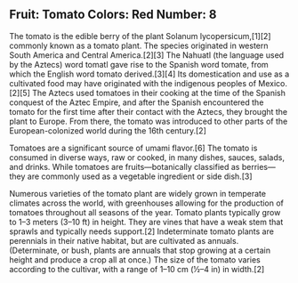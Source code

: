 Fruit: Tomato
Colors: Red
Number: 8
---
The tomato is the edible berry of the plant Solanum lycopersicum,[1][2] commonly known as a tomato plant. The species originated in western South America and Central America.[2][3] The Nahuatl (the language used by the Aztecs) word tomatl gave rise to the Spanish word tomate, from which the English word tomato derived.[3][4] Its domestication and use as a cultivated food may have originated with the indigenous peoples of Mexico.[2][5] The Aztecs used tomatoes in their cooking at the time of the Spanish conquest of the Aztec Empire, and after the Spanish encountered the tomato for the first time after their contact with the Aztecs, they brought the plant to Europe. From there, the tomato was introduced to other parts of the European-colonized world during the 16th century.[2]

Tomatoes are a significant source of umami flavor.[6] The tomato is consumed in diverse ways, raw or cooked, in many dishes, sauces, salads, and drinks. While tomatoes are fruits—botanically classified as berries—they are commonly used as a vegetable ingredient or side dish.[3]

Numerous varieties of the tomato plant are widely grown in temperate climates across the world, with greenhouses allowing for the production of tomatoes throughout all seasons of the year. Tomato plants typically grow to 1–3 meters (3–10 ft) in height. They are vines that have a weak stem that sprawls and typically needs support.[2] Indeterminate tomato plants are perennials in their native habitat, but are cultivated as annuals. (Determinate, or bush, plants are annuals that stop growing at a certain height and produce a crop all at once.) The size of the tomato varies according to the cultivar, with a range of 1–10 cm (1⁄2–4 in) in width.[2]
